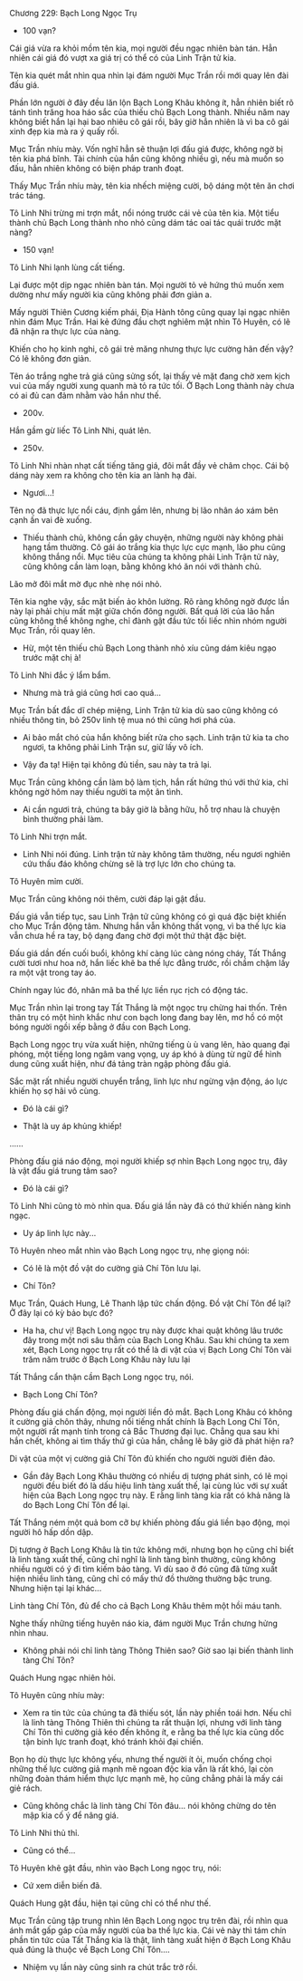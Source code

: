 




Chương 229: Bạch Long Ngọc Trụ


- 100 vạn?

Cái giá vừa ra khỏi mồm tên kia, mọi người đều ngạc nhiên bàn tán. Hẳn nhiên cái giá đó vượt xa giá trị có thể có của Linh Trận tử kia.

Tên kia quét mắt nhìn qua nhìn lại đám người Mục Trần rồi mới quay lên đài đấu giá.

Phần lớn người ở đây đều lăn lộn Bạch Long Khâu không ít, hẳn nhiên biết rõ tánh tình trăng hoa háo sắc của thiếu chủ Bạch Long thành. Nhiều năm nay không biết hắn lại hại bao nhiêu cô gái rồi, bây giờ hẳn nhiên là vì ba cô gái xinh đẹp kia mà ra ý quấy rối.

Mục Trần nhíu mày. Vốn nghĩ hẳn sẽ thuận lợi đấu giá được, không ngờ bị tên kia phá bĩnh. Tài chính của hắn cũng không nhiều gì, nếu mà muốn so đấu, hẳn nhiên không có biện pháp tranh đoạt.

Thấy Mục Trần nhíu mày, tên kia nhếch miệng cười, bộ dáng một tên ăn chơi trác táng.

Tô Linh Nhi trừng mi trợn mắt, nổi nóng trước cái vẻ của tên kia. Một tiểu thành chủ Bạch Long thành nho nhỏ cũng dám tác oai tác quái trước mặt nàng?

- 150 vạn!

Tô Linh Nhi lạnh lùng cất tiếng.

Lại được một dịp ngạc nhiên bàn tán. Mọi người tỏ vẻ hứng thú muốn xem dường như mấy người kia cũng không phải đơn giản a.

Mấy người Thiên Cương kiếm phái, Địa Hành tông cũng quay lại ngạc nhiên nhìn đám Mục Trần. Hai kẻ đứng đầu chợt nghiêm mặt nhìn Tô Huyên, có lẽ đã nhận ra thực lực của nàng.

Khiến cho họ kinh nghi, cô gái trẻ măng nhưng thực lực cường hãn đến vậy? Có lẽ không đơn giản.

Tên áo trắng nghe trả giá cũng sửng sốt, lại thấy vẻ mặt đang chờ xem kịch vui của mấy người xung quanh mà tỏ ra tức tối. Ở Bạch Long thành này chưa có ai đủ can đảm nhằm vào hắn như thế.

- 200v.

Hắn gầm gừ liếc Tô Linh Nhi, quát lên.

- 250v.

Tô Linh Nhi nhàn nhạt cất tiếng tăng giá, đôi mắt đầy vẻ châm chọc. Cái bộ dáng này xem ra không cho tên kia an lành hạ đài.

- Ngươi...!

Tên nọ đã thực lực nổi cáu, định gầm lên, nhưng bị lão nhân áo xám bên cạnh ấn vai đè xuống.

- Thiếu thành chủ, không cần gây chuyện, những người này không phải hạng tầm thường. Cô gái áo trắng kia thực lực cực mạnh, lão phu cũng không thắng nổi. Mục tiêu của chúng ta không phải Linh Trận tử này, cũng không cần làm loạn, bằng không khó ăn nói với thành chủ.

Lão mở đôi mắt mờ đục nhè nhẹ nói nhỏ.

Tên kia nghe vậy, sắc mặt biến ảo khôn lường. Rõ ràng không ngờ được lần này lại phải chịu mất mặt giữa chốn đông người. Bất quá lời của lão hắn cũng không thể không nghe, chỉ đành gật đầu tức tối liếc nhìn nhóm người Mục Trần, rồi quay lên.

- Hừ, một tên thiếu chủ Bạch Long thành nhỏ xíu cũng dám kiêu ngạo trước mặt chị à!

Tô Linh Nhi đắc ý lẩm bẩm.

- Nhưng mà trả giá cũng hơi cao quá...

Mục Trần bất đắc dĩ chép miệng, Linh Trận tử kia dù sao cũng không có nhiều thông tin, bỏ 250v linh tệ mua nó thì cũng hơi phá của.

- Ai bảo mắt chó của hắn không biết rửa cho sạch. Linh trận tử kia ta cho ngươi, ta không phải Linh Trận sư, giữ lấy vô ích.

- Vậy đa tạ! Hiện tại không đủ tiền, sau này ta trả lại.

Mục Trần cũng không cần làm bộ làm tịch, hắn rất hứng thú với thứ kia, chỉ không ngờ hôm nay thiếu người ta một ân tình.

- Ai cần ngươi trả, chúng ta bây giờ là bằng hữu, hỗ trợ nhau là chuyện bình thường phải làm.

Tô Linh Nhi trợn mắt.

- Linh Nhi nói đúng. Linh trận tử này không tâm thường, nếu ngươi nghiên cứu thấu đáo không chừng sẽ là trợ lực lớn cho chúng ta.

Tô Huyên mỉm cười.

Mục Trần cũng không nói thêm, cười đáp lại gật đầu.

Đấu giá vẫn tiếp tục, sau Linh Trận tử cũng không có gì quá đặc biệt khiến cho Mục Trần động tâm. Nhưng hắn vẫn không thất vọng, vì ba thế lực kia vẫn chưa hề ra tay, bộ dạng đang chờ đợi một thứ thật đặc biệt.

Đấu giá dần đến cuối buổi, không khí càng lúc càng nóng cháy, Tất Thắng cười tươi như hoa nở, hắn liếc khẽ ba thế lực đằng trước, rồi chầm chậm lấy ra một vật trong tay áo.

Chính ngay lúc đó, nhân mã ba thế lực liền rục rịch có động tác.

Mục Trần nhìn lại trong tay Tất Thắng là một ngọc trụ chừng hai thốn. Trên thân trụ có một hình khắc như con bạch long đang bay lên, mơ hồ có một bóng người ngồi xếp bằng ở đầu con Bạch Long.

Bạch Long ngọc trụ vừa xuất hiện, những tiếng ù ù vang lên, hào quang đại phóng, một tiếng long ngâm vang vọng, uy áp khó à dùng từ ngữ để hình dung cũng xuất hiện, như đá tảng tràn ngập phòng đấu giá.

Sắc mặt rất nhiều người chuyển trắng, linh lực như ngừng vận động, áo lực khiến họ sợ hãi vô cùng.

- Đó là cái gì?

- Thật là uy áp khủng khiếp!

......

Phòng đấu giá náo động, mọi người khiếp sợ nhìn Bạch Long ngọc trụ, đây là vật đấu giá trung tâm sao?

- Đó là cái gì?

Tô Linh Nhi cũng tò mò nhìn qua. Đấu giá lần này đã có thứ khiến nàng kinh ngạc.

- Uy áp linh lực này...

Tô Huyên nheo mắt nhìn vào Bạch Long ngọc trụ, nhẹ giọng nói:

- Có lẽ là một đồ vật do cường giả Chí Tôn lưu lại.

- Chí Tôn?

Mục Trần, Quách Hung, Lê Thanh lập tức chấn động. Đồ vật Chí Tôn để lại? Ở đây lại có kỳ bảo bực đó?

- Ha ha, chư vị! Bạch Long ngọc trụ này được khai quật không lâu trước đây trong một nơi sâu thẳm của Bạch Long Khâu. Sau khi chúng ta xem xét, Bạch Long ngọc trụ rất có thể là di vật của vị Bạch Long Chí Tôn vài trăm năm trước ở Bạch Long Khâu này lưu lại

Tất Thắng cẩn thận cầm Bạch Long ngọc trụ, nói.

- Bạch Long Chí Tôn?

Phòng đấu giá chấn động, mọi người liền đỏ mắt. Bạch Long Khâu có không ít cường giả chôn thây, nhưng nổi tiếng nhất chính là Bạch Long Chí Tôn, một người rất mạnh tính trong cả Bắc Thương đại lục. Chẳng qua sau khi hắn chết, không ai tìm thấy thứ gì của hắn, chẳng lẽ bây giờ đã phát hiện ra?

Di vật của một vị cường giả Chí Tôn đủ khiến cho người người điên đảo.

- Gần đây Bạch Long Khâu thường có nhiều dị tượng phát sinh, có lẽ mọi người đều biết đó là dấu hiệu linh tàng xuất thế, lại cùng lúc với sự xuất hiện của Bạch Long ngọc trụ này. E rằng linh tàng kia rất có khả năng là do Bạch Long Chí Tôn để lại.

Tất Thắng ném một quả bom cỡ bự khiến phòng đấu giá liền bạo động, mọi người hô hấp dồn dập.

Dị tượng ở Bạch Long Khâu là tin tức không mới, nhưng bọn họ cũng chỉ biết là linh tàng xuất thế, cũng chỉ nghĩ là linh tàng bình thường, cũng không nhiều người có ý đi tìm kiếm bảo tàng. Vì dù sao ở đó cũng đã từng xuất hiện nhiều linh tàng, cũng chỉ có mấy thứ đồ thường thường bậc trung. Nhưng hiện tại lại khác...

Linh tàng Chí Tôn, đủ để cho cả Bạch Long Khâu thêm một hồi máu tanh.

Nghe thấy những tiếng huyên náo kia, đám người Mục Trần chưng hửng nhìn nhau.

- Không phải nói chỉ linh tàng Thông Thiên sao? Giờ sao lại biến thành linh tàng Chí Tôn?

Quách Hung ngạc nhiên hỏi.

Tô Huyên cũng nhíu mày:

- Xem ra tin tức của chúng ta đã thiếu sót, lần này phiền toái hơn. Nếu chỉ là linh tàng Thông Thiên thì chúng ta rất thuận lợi, nhưng với linh tàng Chí Tôn thì cường giả kéo đến không ít, e rằng ba thế lực kia cũng dốc tận binh lực tranh đoạt, khó tránh khỏi đại chiến.

Bọn họ dù thực lực không yếu, nhưng thế người ít ỏi, muốn chống chọi những thế lực cường giả mạnh mẽ ngoan độc kia vẫn là rất khó, lại còn những đoàn thám hiểm thực lực mạnh mẽ, họ cũng chẳng phải là mấy cái giẻ rách.

- Cũng không chắc là linh tàng Chí Tôn đâu... nói không chừng do tên mập kia cố ý để nâng giá.

Tô Linh Nhi thủ thỉ.

- Cũng có thể...

Tô Huyên khẽ gật đầu, nhìn vào Bạch Long ngọc trụ, nói:

- Cứ xem diễn biến đã.

Quách Hung gật đầu, hiện tại cũng chỉ có thể như thế.

Mục Trần cũng tập trung nhìn lên Bạch Long ngọc trụ trên đài, rồi nhìn qua ánh mắt gấp gáp của mấy người của ba thế lực kia. Cái vẻ này thì tám chín phần tin tức của Tất Thắng kia là thật, linh tàng xuất hiện ở Bạch Long Khâu quả đúng là thuộc về Bạch Long Chí Tôn....

- Nhiệm vụ lần này cũng sinh ra chút trắc trở rồi.




